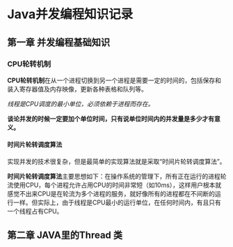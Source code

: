 # Java并发编程知识记录


## 第一章 并发编程基础知识

### CPU轮转机制

**CPU轮转机制**在从一个进程切换到另一个进程是需要一定的时间的，包括保存和装入寄存器值及内存映像，更新各种表格和队列等。

*线程是CPU调度的最小单位，必须依赖于进程而存在。*

**谈论并发的时候一定要加个单位时间，只有说单位时间内的并发量是多少才有意义。**

#### 时间片轮转调度算法
实现并发的技术很复杂，但是最简单的实现算法就是采取“时间片轮转调度算法”。

**时间片轮转调度算法**主要思想如下：在操作系统的管理下，所有正在运行的进程轮流使用CPU，每个进程允许占用CPU的时间非常短（如10ms），这样用户根本就感觉不出来CPU是在轮流为多个进程的服务，就好像所有的进程都在不间断的运行一样。但实际上，由于线程是CPU最小的运行单位，在任何时间内，有且只有一个线程占有CPU。


## 第二章 JAVA里的Thread 类



